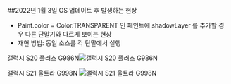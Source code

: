 ##2022년 1월 3일 OS 업데이트 후 발생하는 현상
- Paint.color = Color.TRANSPARENT 인 페인트에 shadowLayer 를 추가할 경우 다른 단말기와 다르게 보이는 현상
- 재현 방법: 동일 소스를 각 단말에서 실행

갤럭시 S20 플러스 G986N![갤럭시 S20 플러스 G986N](https://user-images.githubusercontent.com/26052559/148630713-7d2a60c0-8240-45a1-8304-b30e02ec1dff.jpeg)
  

갤럭시 S21 울트라 G998N ![갤럭시 S21 울트라 G998N](https://user-images.githubusercontent.com/26052559/148630721-1888e894-7dd9-4c95-9e0f-b5d74c60d6d3.jpeg)
